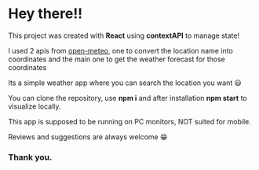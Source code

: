 # **Hey there!!**

This project was created with **React** using **contextAPI** to manage state!

I used 2 apis from <a href="https://open-meteo.com/en">open-meteo</a>, one to convert the location name into coordinates and the main one to get the weather forecast for those coordinates

Its a simple weather app where you can search the location you want 😃

You can clone the repository, use **npm i** and after installation **npm start** to visualize locally.

This app is supposed to be running on PC monitors, NOT suited for mobile.

Reviews and suggestions are always welcome 😁

### Thank you.
